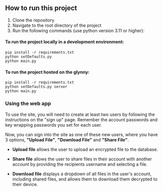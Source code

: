 ## How to run this project

1. Clone the repository
2. Navigate to the root directory of the project
3. Run the following commands (use python version 3.11 or higher):

#### To run the project locally in a development environment:
~~~
pip install -r requirements.txt
python setDefaults.py
python main.py
~~~

#### To run the project hosted on the glynny:
~~~
pip install -r requirements.txt
python setDefaults.py server
python main.py
~~~


### Using the web app

To use the site, you will need to create at least two users by following the instructions on the "sign up" page. Remember the account passwords and key wrapping passwords you set for each user.

Now, you can sign into the site as one of these new users, where you have 3 options, **"Upload File"**, **"Download File"** and **"Share File"**.

- **Upload file** allows the user to upload an encrypted file to the database.

- **Share file** allows the user to share files in their account with another account by providing the recipients username and selecting a file.

- **Download file** displays a dropdown of all files in the user's account, including shared files, and allows them to download them decrypted to their device.
